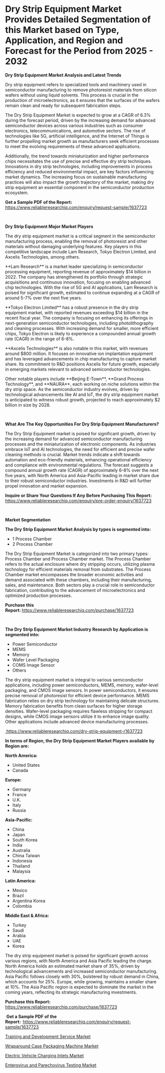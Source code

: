 <p><h1>Dry Strip Equipment Market Provides Detailed Segmentation of this Market based on Type, Application, and Region and Forecast for the Period from 2025 - 2032</h1></p><p><strong>Dry Strip Equipment Market Analysis and Latest Trends</strong></p>
<p><p>Dry strip equipment refers to specialized tools and machinery used in semiconductor manufacturing to remove photoresist materials from silicon wafers without using liquid solvents. This process is crucial in the production of microelectronics, as it ensures that the surfaces of the wafers remain clean and ready for subsequent fabrication steps. </p><p>The Dry Strip Equipment Market is expected to grow at a CAGR of 6.3% during the forecast period, driven by the increasing demand for advanced semiconductor devices across various industries such as consumer electronics, telecommunications, and automotive sectors. The rise of technologies like 5G, artificial intelligence, and the Internet of Things is further propelling market growth as manufacturers seek efficient processes to meet the evolving requirements of these advanced applications. </p><p>Additionally, the trend towards miniaturization and higher performance chips necessitates the use of precise and effective dry strip techniques. Innovations in dry strip technologies, including improvements in process efficiency and reduced environmental impact, are key factors influencing market dynamics. The increasing focus on sustainable manufacturing practices will also impact the growth trajectory of the market, making dry strip equipment an essential component in the semiconductor production ecosystem.</p></p>
<p><strong>Get a Sample PDF of the Report:&nbsp;</strong> <a href="https://www.reliableresearchiq.com/enquiry/request-sample/1637723?utm_campaign=1102&utm_medium=2&utm_source=Github&utm_content=ia&utm_term=08032025&utm_id=dry-strip-equipment">https://www.reliableresearchiq.com/enquiry/request-sample/1637723</a></p>
<p>&nbsp;</p>
<p><strong>Dry Strip Equipment Major Market Players</strong></p>
<p><p>The dry strip equipment market is a critical segment in the semiconductor manufacturing process, enabling the removal of photoresist and other materials without damaging underlying features. Key players in this competitive landscape include Lam Research, Tokyo Electron Limited, and Axcelis Technologies, among others.</p><p>**Lam Research** is a market leader specializing in semiconductor processing equipment, reporting revenue of approximately $14 billion in 2022. The company has strengthened its portfolio through strategic acquisitions and continuous innovation, focusing on enabling advanced chip technologies. With the rise of 5G and AI applications, Lam Research is poised for significant growth, estimated to continue expanding at a CAGR of around 5-7% over the next five years.</p><p>**Tokyo Electron Limited** has a robust presence in the dry strip equipment market, with reported revenues exceeding $14 billion in the recent fiscal year. The company is focusing on enhancing its offerings in next-generation semiconductor technologies, including photolithography and cleaning processes. With increasing demand for smaller, more efficient chips, Tokyo Electron is likely to experience a compounded annual growth rate (CAGR) in the range of 6-8%.</p><p>**Axcelis Technologies** is also notable in this market, with revenues around $800 million. It focuses on innovative ion implantation equipment and has leveraged advancements in chip manufacturing to capture market share. Its commitment to R&D positions Axcelis for future growth, especially in emerging markets relevant to advanced semiconductor technologies.</p><p>Other notable players include **Beijing E-Town**, **Grand Process Technology**, and **NAURA**, each working on niche solutions within the dry strip space. As the semiconductor industry evolves, driven by technological advancements like AI and IoT, the dry strip equipment market is anticipated to witness robust growth, projected to reach approximately $2 billion in size by 2028.</p></p>
<p>&nbsp;</p>
<p><strong>What Are The Key Opportunities For Dry Strip Equipment Manufacturers?</strong></p>
<p><p>The Dry Strip Equipment market is poised for significant growth, driven by the increasing demand for advanced semiconductor manufacturing processes and the miniaturization of electronic components. As industries embrace IoT and AI technologies, the need for efficient and precise wafer cleaning methods is crucial. Market trends indicate a shift towards automation and eco-friendly materials, enhancing operational efficiency and compliance with environmental regulations. The forecast suggests a compound annual growth rate (CAGR) of approximately 6-8% over the next five years, with North America and Asia-Pacific leading in market share due to their robust semiconductor industries. Investments in R&D will further propel innovation and market expansion.</p></p>
<p><strong>Inquire or Share Your Questions If Any Before Purchasing This Report:</strong> <a href="https://www.reliableresearchiq.com/enquiry/pre-order-enquiry/1637723?utm_campaign=1102&utm_medium=2&utm_source=Github&utm_content=ia&utm_term=08032025&utm_id=dry-strip-equipment">https://www.reliableresearchiq.com/enquiry/pre-order-enquiry/1637723</a></p>
<p>&nbsp;</p>
<p><strong>Market Segmentation</strong></p>
<p><strong>The Dry Strip Equipment Market Analysis by types is segmented into:</strong></p>
<p><ul><li>1 Process Chamber</li><li>2 Process Chamber</li></ul></p>
<p><p>The Dry Strip Equipment Market is categorized into two primary types: Process Chamber and Process Chamber market. The Process Chamber refers to the actual enclosure where dry stripping occurs, utilizing plasma technology for efficient materials removal from substrates. The Process Chamber market encompasses the broader economic activities and demand associated with these chambers, including their manufacturing, sales, and maintenance. Both sectors play a crucial role in semiconductor fabrication, contributing to the advancement of microelectronics and optimized production processes.</p></p>
<p><strong>Purchase this Report:&nbsp;</strong><a href="https://www.reliableresearchiq.com/purchase/1637723?utm_campaign=1102&utm_medium=2&utm_source=Github&utm_content=ia&utm_term=08032025&utm_id=dry-strip-equipment">https://www.reliableresearchiq.com/purchase/1637723</a></p>
<p>&nbsp;</p>
<p><strong>The Dry Strip Equipment Market Industry Research by Application is segmented into:</strong></p>
<p><ul><li>Power Semiconductor</li><li>MEMS</li><li>Memory</li><li>Wafer Level Packaging</li><li>COMS Image Sensor</li><li>Others</li></ul></p>
<p><p>The dry strip equipment market is integral to various semiconductor applications, including power semiconductors, MEMS, memory, wafer-level packaging, and CMOS image sensors. In power semiconductors, it ensures precise removal of photoresist for efficient device performance. MEMS fabrication relies on dry strip technology for maintaining delicate structures. Memory fabrication benefits from clean surfaces for higher storage densities. Wafer-level packaging requires flawless stripping for compact designs, while CMOS image sensors utilize it to enhance image quality. Other applications include advanced device manufacturing processes.</p></p>
<p><a href="https://www.reliableresearchiq.com/dry-strip-equipment-r1637723?utm_campaign=1102&utm_medium=2&utm_source=Github&utm_content=ia&utm_term=08032025&utm_id=dry-strip-equipment">&nbsp;https://www.reliableresearchiq.com/dry-strip-equipment-r1637723</a></p>
<p><strong>In terms of Region, the Dry Strip Equipment Market Players available by Region are:</strong></p>
<p>
    <p> <strong> North America: </strong>
        <ul>
            <li>United States</li>
            <li>Canada</li>
        </ul>
        </p> 
    <p> <strong> Europe: </strong>
        <ul>
            <li>Germany</li>
            <li>France</li>
            <li>U.K.</li>
            <li>Italy</li>
            <li>Russia</li>
        </ul>
        </p> 
    <p> <strong> Asia-Pacific: </strong>
        <ul>
            <li>China</li>
            <li>Japan</li>
            <li>South Korea</li>
            <li>India</li>
            <li>Australia</li>
            <li>China Taiwan</li>
            <li>Indonesia</li>
            <li>Thailand</li>
            <li>Malaysia</li>
        </ul>
        </p> 
    <p> <strong> Latin America: </strong>
        <ul>
            <li>Mexico</li>
            <li>Brazil</li>
            <li>Argentina Korea</li>
            <li>Colombia</li>
        </ul>
        </p> 
    <p> <strong> Middle East & Africa: </strong>
        <ul>
            <li>Turkey</li>
            <li>Saudi</li>
            <li>Arabia</li>
            <li>UAE</li>
            <li>Korea</li>
        </ul>
    </p>
    </p>
<p><p>The dry strip equipment market is poised for significant growth across various regions, with North America and Asia Pacific leading the charge. North America holds an estimated market share of 35%, driven by technological advancements and increased semiconductor manufacturing. Asia Pacific follows closely with 30%, bolstered by robust demand in China, which accounts for 25%. Europe, while growing, maintains a smaller share at 10%. The Asia Pacific region is expected to dominate the market in the coming years, reflecting its strategic manufacturing investments.</p></p>
<p><strong>Purchase this Report: </strong><a href="https://www.reliableresearchiq.com/purchase/1637723?utm_campaign=1102&utm_medium=2&utm_source=Github&utm_content=ia&utm_term=08032025&utm_id=dry-strip-equipment">https://www.reliableresearchiq.com/purchase/1637723</a></p>
<p>&nbsp;<strong>Get a Sample PDF of the Report:&nbsp;&nbsp;</strong><a href="https://www.reliableresearchiq.com/enquiry/request-sample/1637723?utm_campaign=1102&utm_medium=2&utm_source=Github&utm_content=ia&utm_term=08032025&utm_id=dry-strip-equipment">https://www.reliableresearchiq.com/enquiry/request-sample/1637723</a></p>
<p><strong></strong></p>
<p><p><a href="https://github.com/airitaursela/Market-Research-Report-List-1/blob/main/training-and-development-service-market.md?utm_campaign=1102&utm_medium=2&utm_source=Github&utm_content=ia&utm_term=08032025&utm_id=dry-strip-equipment">Training and Development Service Market</a></p><p><a href="https://github.com/sacmatidora/Market-Research-Report-List-1/blob/main/wraparound-case-packaging-machine-market.md?utm_campaign=1102&utm_medium=2&utm_source=Github&utm_content=ia&utm_term=08032025&utm_id=dry-strip-equipment">Wraparound Case Packaging Machine Market</a></p><p><a href="https://github.com/arionmp/Market-Research-Report-List-5/blob/main/electric-vehicle-charging-inlets-market.md?utm_campaign=1102&utm_medium=2&utm_source=Github&utm_content=ia&utm_term=08032025&utm_id=dry-strip-equipment">Electric Vehicle Charging Inlets Market</a></p><p><a href="https://github.com/cingozascard/Market-Research-Report-List-1/blob/main/enterovirus-and-parechovirus-testing-market.md?utm_campaign=1102&utm_medium=2&utm_source=Github&utm_content=ia&utm_term=08032025&utm_id=dry-strip-equipment">Enterovirus and Parechovirus Testing Market</a></p></p>